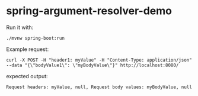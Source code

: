 # spring-argument-resolver-demo

Run it with:
```
./mvnw spring-boot:run
```

Example request:
```
curl -X POST -H "header1: myValue" -H "Content-Type: application/json" --data "{\"bodyValue1\": \"myBodyValue\"}" http://localhost:8080/
```

expected output:
```
Request headers: myValue, null, Request body values: myBodyValue, null
```
